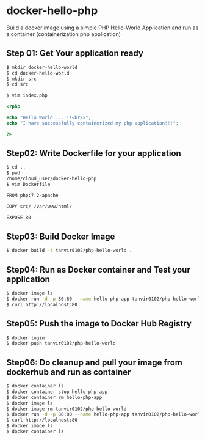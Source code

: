 # docker-hello-php
Build a docker image using a simple PHP Hello-World Application and run as a container (containerization php application)

## Step 01: Get Your application ready
```bash
$ mkdir docker-hello-world
$ cd docker-hello-world
$ mkdir src
$ cd src

$ vim index.php
```
```php
<?php

echo "Hello World ...!!!<br/>";
echo "I have successfully containerized my php application!!!";

?>
```
## Step02: Write Dockerfile for your application
```bash
$ cd ..
$ pwd
/home/cloud_user/docker-hello-php
$ vim Dockerfile
```
```bash
FROM php:7.2-apache

COPY src/ /var/www/html/

EXPOSE 80
```
## Step03: Build Docker Image
```bash
$ docker build -t tanvir0102/php-hello-world .
```
## Step04: Run as Docker container and Test your application
```bash
$ docker image ls
$ docker run -d -p 80:80 --name hello-php-app tanvir0102/php-hello-world
$ curl http://localhost:80
```
## Step05: Push the image to Docker Hub Registry
```bash
$ docker login
$ docker push tanvir0102/php-hello-world
```
## Step06: Do cleanup and pull your image from dockerhub and run as container
```bash
$ docker container ls
$ docker container stop hello-php-app
$ docker container rm hello-php-app
$ docker image ls
$ docker image rm tanvir0102/php-hello-world
$ docker run -d -p 80:80 --name hello-php-app tanvir0102/php-hello-world
$ curl http://localhost:80
$ docker image ls
$ docker container ls
```
